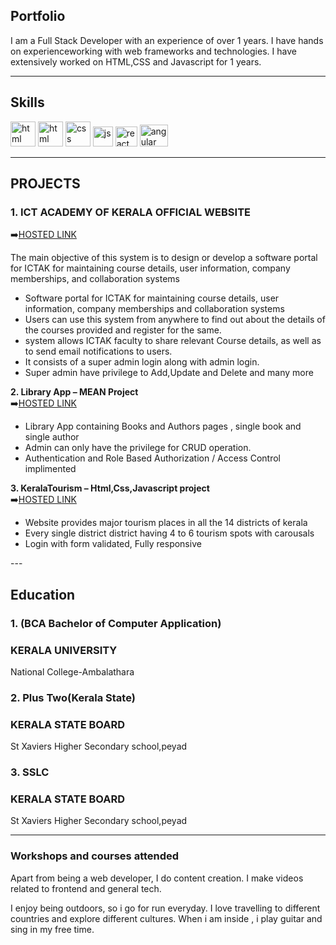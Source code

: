 ## Portfolio

I am a Full Stack Developer with an experience of over 1 years. I have hands on experienceworking with web frameworks and technologies. I have extensively worked on HTML,CSS and Javascript for 1 years.

---

## Skills

<p align='left'>
  <img src="https://e7.pngegg.com/pngimages/465/779/png-clipart-blue-and-white-c-logo-the-c-programming-language-computer-programming-computer-icons-programmer-blue-angle.png" alt="html" width="40" height="40">
  <img src="https://upload.wikimedia.org/wikipedia/commons/thumb/6/61/HTML5_logo_and_wordmark.svg/2048px-HTML5_logo_and_wordmark.svg.png" alt="html" width="40" height="40">
  <img src='https://upload.wikimedia.org/wikipedia/commons/thumb/d/d5/CSS3_logo_and_wordmark.svg/1200px-CSS3_logo_and_wordmark.svg.png' alt="css" width="40" height="40">
  <img src='https://upload.wikimedia.org/wikipedia/commons/6/6a/JavaScript-logo.png' height='32' width='auto' alt="js">
   <img src="https://upload.wikimedia.org/wikipedia/commons/thumb/4/4c/Typescript_logo_2020.svg/2048px-Typescript_logo_2020.svg.png" alt="react" width="35" height="32"/>
   <img src="https://cdn.freebiesupply.com/logos/thumbs/2x/angular-icon-1-logo.png" alt="angular" width="45" height="35"/>
  
</p>

---

## PROJECTS


### **1. ICT ACADEMY OF KERALA OFFICIAL WEBSITE** <br>
   ➡️<a href="http://ictacademyofficial.herokuapp.com/" target="_blank">HOSTED LINK</a>

The main objective of this system is to design or develop a software portal for ICTAK for maintaining course details, user information, company memberships, and collaboration systems
<ul>
<li> Software portal for ICTAK for maintaining course details, user information, 
company memberships and collaboration systems</li>
<li> Users can use this system from anywhere to find out about the details of the courses 
provided and register for the same.</li>
<li> system allows ICTAK faculty to share relevant Course details, as well as to send email 
notifications to users.</li>
<li> It consists of a super admin login along with admin login.</li>
<li> Super admin have privilege to Add,Update and Delete and many more</li>
  </ul>
  
  **2. Library App – MEAN Project** <br>
       ➡️<a href="https://librarymean-app.herokuapp.com/" target="_blank">HOSTED LINK</a>
 
 <ul>
 <li>Library App containing Books and Authors pages , single book and single author</li>
 <li>Admin can only have the privilege for CRUD operation.</li>
 <li>Authentication and Role Based Authorization / Access Control implimented</li>
</ul>

 **3. KeralaTourism – Html,Css,Javascript project** <br>
      ➡️<a href="https://akhiljptvm.github.io/keralaTourism/" target="_blank">HOSTED LINK</a>
 
 <ul>
 <li> Website provides major tourism places in all the 14 districts of kerala</li>
 <li>Every single district district having 4 to 6 tourism spots with carousals</li>
 <li>Login with form validated, Fully responsive</li>
</ul>
---

## Education

### 1. (BCA Bachelor of Computer Application)
### **KERALA UNIVERSITY**
National College-Ambalathara

###  2. Plus Two(Kerala State)
### **KERALA STATE BOARD**
St Xaviers Higher Secondary school,peyad

### 3. SSLC
### **KERALA STATE BOARD**
St Xaviers Higher Secondary school,peyad


---

### Workshops and courses attended
Apart from being a web developer, I do content creation. I make videos related to frontend and general tech.

I enjoy being outdoors, so i go for run everyday. I love travelling to different countries and explore different cultures. When i am inside , i play guitar and sing in my free time.

